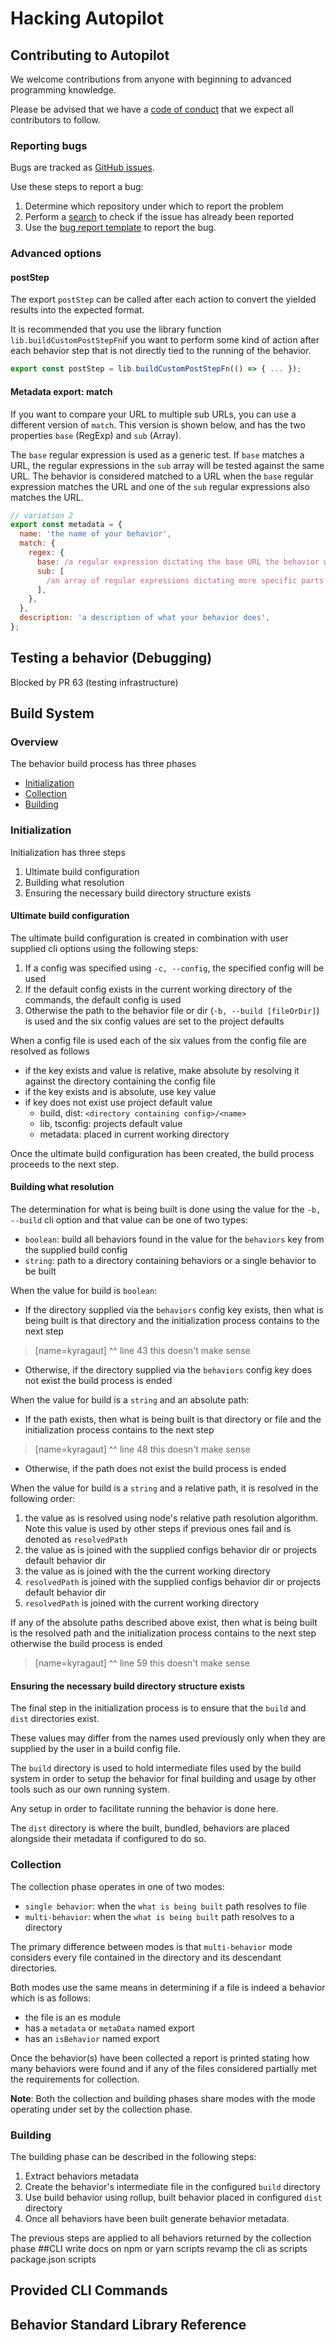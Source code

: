 # Hacking Autopilot

## Contributing to Autopilot

We welcome contributions from anyone with beginning to advanced programming knowledge.

Please be advised that we have a [code of conduct](./code-of-conduct.md) that we expect all contributors to follow.

### Reporting bugs
Bugs are tracked as [GitHub issues](https://guides.github.com/features/issues/).

Use these steps to report a bug:
1. Determine which repository under which to report the problem
2. Perform a [search](https://github.com/search?q=is%3Aissue+user%3Awebrecorder) to check if the issue has already been reported
3. Use the [bug report template](./bug-report.md) to report the bug.

<!-- ## Tools of the Trade -->

### Advanced options

#### postStep
The export `postStep` can be called after each action to convert the yielded results into the expected format.

It is recommended that you use the library function `lib.buildCustomPostStepFn`if you want to perform some kind of action after each behavior step that is not directly tied to the running of the behavior.

```js
export const postStep = lib.buildCustomPostStepFn(() => { ... });
```

#### Metadata export: match
If you want to compare your URL to multiple sub URLs, you can use a different version of `match`. This version is shown below, and has the two properties `base` (RegExp) and `sub` (Array).

The `base` regular expression is used as a generic test. If `base` matches a URL, the regular expressions in the `sub` array will be tested against the same URL. The behavior is considered matched to a URL when the `base` regular expression matches the URL and one of the `sub` regular expressions also matches the URL.

```js
// variation 2
export const metadata = {
  name: 'the name of your behavior',
  match: {
    regex: {
      base: /a regular expression dictating the base URL the behavior will run on/,
      sub: [
        /an array of regular expressions dictating more specific parts of the base URL the behavior will run on/,
      ],
    },
  },
  description: 'a description of what your behavior does',
};
```
## Testing a behavior (Debugging)
Blocked by PR 63 (testing infrastructure)

## Build System

### Overview

The behavior build process has three phases
- [Initialization](#initialization)
- [Collection](#collection)
- [Building](#building)


### Initialization

Initialization has three steps
1. Ultimate build configuration
2. Building what resolution
3. Ensuring the necessary build directory structure exists


#### Ultimate build configuration

The ultimate build configuration is created in combination with user supplied cli options using the following steps:

 1. If a config was specified using `-c, --config`, the specified config will be used
 2. If the default config exists in the current working directory of the commands, the default config is used
 3. Otherwise the path to the behavior file or dir (`-b, --build [fileOrDir]`) is used and the six config values are set to the project defaults

When a config file is used each of the six values from the config file are resolved as follows
- if the key exists and value is relative, make absolute by resolving it against the directory containing the config file
- if the key exists and is absolute, use key value
- if key does not exist use project default value
  - build, dist: `<directory containing config>/<name>`
  - lib, tsconfig: projects default value
  - metadata: placed in current working directory


Once the ultimate build configuration has been created, the build process proceeds to the next step.

#### Building what resolution

The determination for what is being built is done using the value for the `-b, --build` cli option and that value can be one of two types:
- `boolean`: build all behaviors found in the value for the `behaviors` key from the supplied build config
- `string`: path to a directory containing behaviors or a single behavior to be built

When the value for build is `boolean`:
- If the directory supplied via the `behaviors` config key exists, then what is being built is that directory and the initialization process contains to the next step
> [name=kyragaut] ^^ line 43 this doesn't make sense
- Otherwise, if the directory supplied via the `behaviors` config key does not exist the build process is ended

When the value for build is a `string` and an absolute path:
- If the path exists, then what is being built is that directory or file and the initialization process contains to the next step
> [name=kyragaut] ^^ line 48 this doesn't make sense
- Otherwise, if the path does not exist the build process is ended

When the value for build is a `string` and a relative path, it is resolved in the following order:
1. the value as is resolved using node's relative path resolution algorithm. Note this value is used by other steps if previous ones fail and is denoted as `resolvedPath`
2. the value as is joined with the supplied configs behavior dir or projects default behavior dir
3. the value as is joined with the the current working directory
4. `resolvedPath` is joined with the supplied configs behavior dir or projects default behavior dir
5. `resolvedPath` is joined with the current working directory

If any of the absolute paths described above exist, then what is being built is the resolved path and the initialization process contains to the next step otherwise the build process is ended
> [name=kyragaut] ^^ line 59 this doesn't make sense


#### Ensuring the necessary build directory structure exists

The final step in the initialization process is to ensure that the `build` and `dist` directories exist.

These values may differ from the names used previously only when they are supplied by the user in a build config file.

The `build` directory is used to hold intermediate files used by the build system in order to setup the behavior for final building and usage by other tools such as our own running system.

Any setup in order to facilitate running the behavior is done here.

The `dist` directory is where the built, bundled, behaviors are placed alongside their metadata if configured to do so.


### Collection

The collection phase operates in one of two modes:
- `single behavior`: when the `what is being built` path resolves to file
- `multi-behavior`: when the `what is being built` path resolves to a directory

The primary difference between modes is that `multi-behavior` mode considers every file contained in the directory and its descendant directories.

Both modes use the same means in determining if a file is indeed a behavior which is as follows:
- the file is an es module
- has a `metadata` or `metaData` named export
- has an `isBehavior` named export

Once the behavior(s) have been collected a report is printed stating how many behaviors were found and if any of the files considered partially met the requirements for collection.

**Note**: Both the collection and building phases share modes with the mode operating under set by the collection phase.

### Building

The building phase can be described in the following steps:
1. Extract behaviors metadata
2. Create the behavior's intermediate file in the configured `build` directory
3. Use build behavior using rollup, built behavior placed in configured `dist` directory
4. Once all behaviors have been built generate behavior metadata.


The previous steps are applied to all behaviors returned by the collection phase
##CLI
write docs on npm or yarn scripts
revamp the cli as scripts package.json scripts
<!-- ## Overview on Behaviors -->
## Provided CLI Commands
## Behavior Standard Library Reference
<!-- This is just API? -->